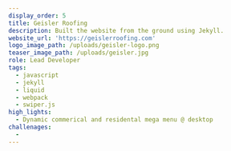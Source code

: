 ```yaml
---
display_order: 5
title: Geisler Roofing
description: Built the website from the ground using Jekyll.
website_url: 'https://geislerroofing.com'
logo_image_path: /uploads/geisler-logo.png
teaser_image_path: /uploads/geisler.jpg
role: Lead Developer
tags:
  - javascript
  - jekyll
  - liquid
  - webpack
  - swiper.js
high_lights:
  - Dynamic commerical and residental mega menu @ desktop
challenages:
  -
---
```


